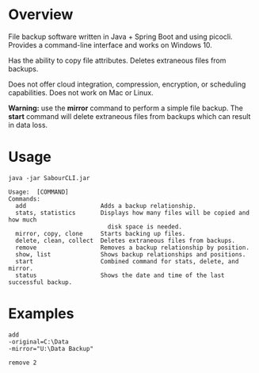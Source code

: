 # Overview

File backup software written in Java + Spring Boot and using picocli.  Provides a command-line interface and works on Windows 10.

Has the ability to copy file attributes.  Deletes extraneous files from backups.

Does not offer cloud integration, compression, encryption, or scheduling capabilities.  Does not work on Mac or Linux.

**Warning:** use the **mirror** command to perform a simple file backup.  The **start** command will delete extraneous files from backups which can result in data loss.

# Usage

`java -jar SabourCLI.jar`

```
Usage:  [COMMAND]
Commands:
  add                     Adds a backup relationship.
  stats, statistics       Displays how many files will be copied and how much
                            disk space is needed.
  mirror, copy, clone     Starts backing up files.
  delete, clean, collect  Deletes extraneous files from backups.
  remove                  Removes a backup relationship by position.
  show, list              Shows backup relationships and positions.
  start                   Combined command for stats, delete, and mirror.
  status                  Shows the date and time of the last successful backup.
```

# Examples

```
add
-original=C:\Data
-mirror="U:\Data Backup"
```

```
remove 2
```
